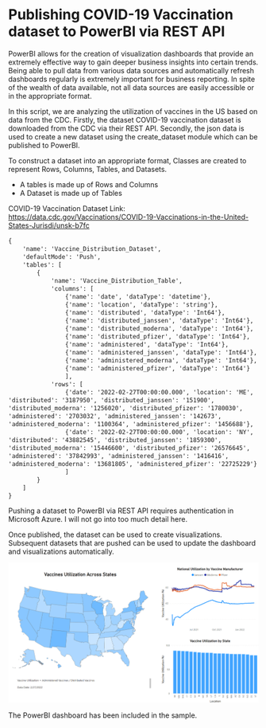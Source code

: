 # Publishing COVID-19 Vaccination dataset to PowerBI via REST API

PowerBI allows for the creation of visualization dashboards that provide an extremely effective way to gain deeper business insights into certain trends. Being able to pull data from various data sources and automatically refresh dashboards regularly is extremely important for business reporting. In spite of the wealth of data available, not all data sources are easily accessible or in the appropriate format. 

In this script, we are analyzing the utilization of vaccines in the US based on data from the CDC. Firstly, the dataset COVID-19 vaccination dataset is downloaded from the CDC via their REST API. Secondly, the json data is used to create a new dataset using the create_dataset module which can be published to PowerBI. 

To construct a dataset into an appropriate format, Classes are created to represent Rows, Columns, Tables, and Datasets. 
- A tables is made up of Rows and Columns
- A Dataset is made up of Tables

COVID-19 Vaccination Dataset Link: https://data.cdc.gov/Vaccinations/COVID-19-Vaccinations-in-the-United-States-Jurisdi/unsk-b7fc

```
{
    'name': 'Vaccine_Distribution_Dataset', 
    'defaultMode': 'Push', 
    'tables': [
        {
            'name': 'Vaccine_Distribution_Table', 
            'columns': [
                {'name': 'date', 'dataType': 'datetime'},
                {'name': 'location', 'dataType': 'string'},
                {'name': 'distributed', 'dataType': 'Int64'},
                {'name': 'distributed_janssen', 'dataType': 'Int64'},
                {'name': 'distributed_moderna', 'dataType': 'Int64'},
                {'name': 'distributed_pfizer', 'dataType': 'Int64'},
                {'name': 'administered', 'dataType': 'Int64'},
                {'name': 'administered_janssen', 'dataType': 'Int64'},
                {'name': 'administered_moderna', 'dataType': 'Int64'},
                {'name': 'administered_pfizer', 'dataType': 'Int64'}
                ],
            'rows': [
                {'date': '2022-02-27T00:00:00.000', 'location': 'ME', 'distributed': '3187950', 'distributed_janssen': '151900', 'distributed_moderna': '1256020', 'distributed_pfizer': '1780030', 'administered': '2703032', 'administered_janssen': '142673', 'administered_moderna': '1100364', 'administered_pfizer': '1456688'},
                {'date': '2022-02-27T00:00:00.000', 'location': 'NY', 'distributed': '43882545', 'distributed_janssen': '1859300', 'distributed_moderna': '15446600', 'distributed_pfizer': '26576645', 'administered': '37842993', 'administered_janssen': '1416416', 'administered_moderna': '13681805', 'administered_pfizer': '22725229'}
                ]
        }
    ]
}

```

Pushing a dataset to PowerBI via REST API requires authentication in Microsoft Azure. I will not go into too much detail here.

Once published, the dataset can be used to create visualizations. Subsequent datasets that are pushed can be used to update the dashboard and visualizations automatically.

![Screenshot](Dashboard.png)

The PowerBI dashboard has been included in the sample.